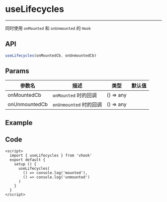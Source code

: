 # useLifecycles
---

同时使用 ``onMounted`` 和 ``onUnmounted`` 的 ``Hook``

## API

```typescript
useLifecycles(onMountedCb, onUnmountedCb)
```

## Params

| 参数名        | 描述                     | 类型      | 默认值 |
| ------------- | ------------------------ | --------- | ------ |
| onMountedCb   | ``onMounted`` 时的回调   | () => any |        |
| onUnmountedCb | ``onUnmounted`` 时的回调 | () => any |        |



## Example



<UseLifecycles/>



## Code

```vue
<script>
  import { useLifecycles } from 'vhook'
  export default {
    setup () {
      useLifecycles(
        () => console.log('mounted'),
        () => console.log('unmounted')
      )
    }
  }
</script>
```

